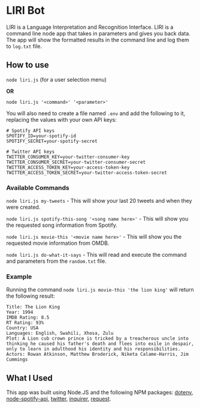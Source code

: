 # LIRI Bot

LIRI is a Language Interpretation and Recognition Interface. 
LIRI is a command line node app that takes in parameters and gives you back data. 
The app will show the formatted results in the command line and log them to `log.txt` file. 

## How to use
`node liri.js` (for a user selection menu)

**OR**

`node liri.js '<command>' '<parameter>'`

You will also need to create a file named `.env` and add the following to it, replacing the values with your own API keys:
```
# Spotify API keys
SPOTIFY_ID=your-spotify-id
SPOTIFY_SECRET=your-spotify-secret

# Twitter API keys
TWITTER_CONSUMER_KEY=your-twitter-consumer-key
TWITTER_CONSUMER_SECRET=your-twitter-consumer-secret
TWITTER_ACCESS_TOKEN_KEY=your-access-token-key
TWITTER_ACCESS_TOKEN_SECRET=your-twitter-access-token-secret

```

### Available Commands
`node liri.js my-tweets` - This will show your last 20 tweets and when they were created.

`node liri.js spotify-this-song '<song name here>'` - This will show you the requested song information from Spotify.

`node liri.js movie-this '<movie name here>'` - This will show you the requested movie information from OMDB.

`node liri.js do-what-it-says` - This will read and execute the command and parameters from the `random.txt` file.

### Example
Running the command `node liri.js movie-this 'the lion king'` will return the following result:
```
Title: The Lion King
Year: 1994
IMDB Rating: 8.5
RT Rating: 93%
Country: USA
Languages: English, Swahili, Xhosa, Zulu
Plot: A Lion cub crown prince is tricked by a treacherous uncle into thinking he caused his father's death and flees into exile in despair, only to learn in adulthood his identity and his responsibilities.
Actors: Rowan Atkinson, Matthew Broderick, Niketa Calame-Harris, Jim Cummings
```

## What I Used
This app was built using Node.JS and the following NPM packages:
[dotenv](https://www.npmjs.com/package/dotenv), [node-spotify-api](https://www.npmjs.com/package/node-spotify-api), [twitter](https://www.npmjs.com/package/twitter), [inquirer](https://www.npmjs.com/package/inquirer), [request](https://www.npmjs.com/package/request).